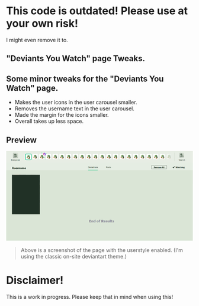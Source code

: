 # This code is outdated! Please use at your own risk!
I might even remove it to.
## "Deviants You Watch" page Tweaks.

Some minor tweaks for the "Deviants You Watch" page.
---

* Makes the user icons in the user carousel smaller.
* Removes the username text in the user carousel.
* Made the margin for the icons smaller.
* Overall takes up less space.

## Preview

![alt text](https://raw.githubusercontent.com/Proxybat/UserCSS/main/Deviantart/DeviantArt%20DYWP/Preview/DYWP-screenshot-mini.png "DeviantArt Deviants you watch page.")
> Above is a screenshot of the page with the userstyle enabled. (I'm using the classic on-site deviantart theme.)


# Disclaimer!

This is a work in progress. Please keep that in mind when using this!

